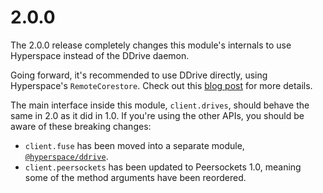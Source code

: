 # 2.0.0
The 2.0.0 release completely changes this module's internals to use Hyperspace instead of the DDrive daemon.

Going forward, it's recommended to use DDrive directly, using Hyperspace's `RemoteCorestore`. Check out this [blog post]() for
more details.

The main interface inside this module, `client.drives`, should behave the same in 2.0 as it did in 1.0. If you're using the other APIs,
you should be aware of these breaking changes:
* `client.fuse` has been moved into a separate module, [`@hyperspace/ddrive`](https://github.com/hyperspace-org/ddrive-service).
* `client.peersockets` has been updated to Peersockets 1.0, meaning some of the method arguments have been reordered.
